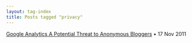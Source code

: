 ```yaml
---
layout: tag-index
title: Posts tagged "privacy"
---
```

<dl>
  <dt>
    <a href="/2011/11/17/google-analytics-a-potential-threat-to-anonymous-bloggers/">Google Analytics A Potential Threat to Anonymous Bloggers</a>
    <span class="post-date">&bull; 17 Nov 2011</span>
  </dt>
</dd>
